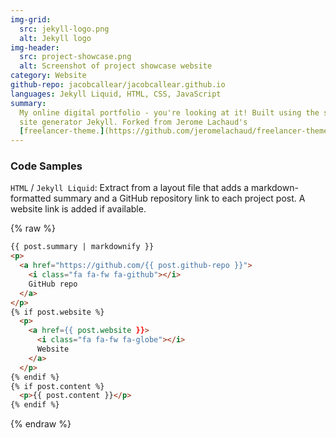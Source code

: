 ```yaml
---
img-grid:
  src: jekyll-logo.png
  alt: Jekyll logo
img-header:
  src: project-showcase.png
  alt: Screenshot of project showcase website
category: Website
github-repo: jacobcallear/jacobcallear.github.io
languages: Jekyll Liquid, HTML, CSS, JavaScript
summary:
  My online digital portfolio - you're looking at it! Built using the static
  site generator Jekyll. Forked from Jerome Lachaud's
  [freelancer-theme.](https://github.com/jeromelachaud/freelancer-theme)
---
```


### Code Samples

`HTML` / `Jekyll Liquid`: Extract from a layout file that adds a markdown-
formatted summary and a GitHub repository link to each project post. A website
link is added if available.

{% raw %}
```html
{{ post.summary | markdownify }}
<p>
  <a href="https://github.com/{{ post.github-repo }}">
    <i class="fa fa-fw fa-github"></i>
    GitHub repo
  </a>
</p>
{% if post.website %}
  <p>
    <a href={{ post.website }}>
      <i class="fa fa-fw fa-globe"></i>
      Website
    </a>
  </p>
{% endif %}
{% if post.content %}
  <p>{{ post.content }}</p>
{% endif %}
```
{% endraw %}
